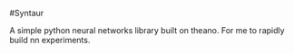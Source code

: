 #Syntaur

A simple python neural networks library built on theano. For me to rapidly build nn experiments.